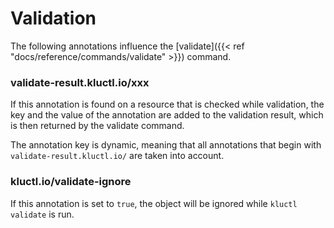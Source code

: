 <!-- This comment is uncommented when auto-synced to www-kluctl.io

---
title: "Validation"
linkTitle: "Validation"
weight: 3
description: >
    Annotations to control validation
---
-->

# Validation

The following annotations influence the [validate]({{< ref "docs/reference/commands/validate" >}}) command.

### validate-result.kluctl.io/xxx
If this annotation is found on a resource that is checked while validation, the key and the value of the annotation
are added to the validation result, which is then returned by the validate command.

The annotation key is dynamic, meaning that all annotations that begin with `validate-result.kluctl.io/` are taken
into account.

### kluctl.io/validate-ignore
If this annotation is set to `true`, the object will be ignored while `kluctl validate` is run.